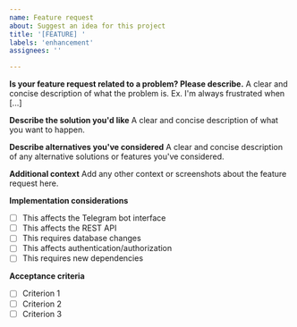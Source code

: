 ```yaml
---
name: Feature request
about: Suggest an idea for this project
title: '[FEATURE] '
labels: 'enhancement'
assignees: ''

---
```


**Is your feature request related to a problem? Please describe.**
A clear and concise description of what the problem is. Ex. I'm always frustrated when [...]

**Describe the solution you'd like**
A clear and concise description of what you want to happen.

**Describe alternatives you've considered**
A clear and concise description of any alternative solutions or features you've considered.

**Additional context**
Add any other context or screenshots about the feature request here.

**Implementation considerations**
- [ ] This affects the Telegram bot interface
- [ ] This affects the REST API
- [ ] This requires database changes
- [ ] This affects authentication/authorization
- [ ] This requires new dependencies

**Acceptance criteria**
- [ ] Criterion 1
- [ ] Criterion 2
- [ ] Criterion 3